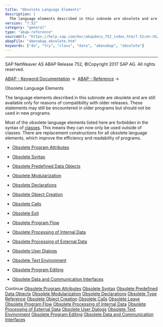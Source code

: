 ```yaml
---
title: "Obsolete Language Elements"
description: |
  The language elements described in this subnode are obsolete and are still available only for reasons of compatibility with older releases. These statements may still be encountered in older programs but should not be used in new programs. Most of the obsolete language elements listed here are forbi
version: "7.52"
category: "general"
type: "abap-reference"
sourceUrl: "https://help.sap.com/doc/abapdocu_752_index_htm/7.52/en-US/abenabap_obsolete.htm"
abapFile: "abenabap_obsolete.htm"
keywords: ["do", "try", "class", "data", "abenabap", "obsolete"]
---
```


* * *

SAP NetWeaver AS ABAP Release 752, ©Copyright 2017 SAP AG. All rights reserved.

[ABAP - Keyword Documentation](https://help.sap.com/doc/abapdocu_752_index_htm/7.52/en-US/abenabap.htm) →  [ABAP - Reference](https://help.sap.com/doc/abapdocu_752_index_htm/7.52/en-US/abenabap_reference.htm) → 

Obsolete Language Elements

The language elements described in this subnode are obsolete and are still available only for reasons of compatibility with older releases. These statements may still be encountered in older programs but should not be used in new programs.

Most of the obsolete language elements listed here are forbidden in the syntax of [classes](https://help.sap.com/doc/abapdocu_752_index_htm/7.52/en-US/abenclass_glosry.htm "Glossary Entry"). This means they can now only be used outside of classes. There are replacement constructions for all obsolete language elements, which improve the efficiency and readability of programs.

-   [Obsolete Program Attributes](https://help.sap.com/doc/abapdocu_752_index_htm/7.52/en-US/abenprogram_attributes_obsolete.htm)

-   [Obsolete Syntax](https://help.sap.com/doc/abapdocu_752_index_htm/7.52/en-US/abensyntax_obsolete.htm)

-   [Obsolete Predefined Data Objects](https://help.sap.com/doc/abapdocu_752_index_htm/7.52/en-US/abenbuilt_in_obsolete.htm)

-   [Obsolete Modularization](https://help.sap.com/doc/abapdocu_752_index_htm/7.52/en-US/abenobsolete_modularization.htm)

-   [Obsolete Declarations](https://help.sap.com/doc/abapdocu_752_index_htm/7.52/en-US/abenobsolete_declarations.htm)

-   [Obsolete Object Creation](https://help.sap.com/doc/abapdocu_752_index_htm/7.52/en-US/abenassign_obsolete.htm)

-   [Obsolete Calls](https://help.sap.com/doc/abapdocu_752_index_htm/7.52/en-US/abenprogram_call_obsolete.htm)

-   [Obsolete Exit](https://help.sap.com/doc/abapdocu_752_index_htm/7.52/en-US/abenobsolete_leave.htm)

-   [Obsolete Program Flow](https://help.sap.com/doc/abapdocu_752_index_htm/7.52/en-US/abenobsolete_program_flow.htm)

-   [Obsolete Processing of Internal Data](https://help.sap.com/doc/abapdocu_752_index_htm/7.52/en-US/abendata_internal_obsolete.htm)

-   [Obsolete Processing of External Data](https://help.sap.com/doc/abapdocu_752_index_htm/7.52/en-US/abendata_storage_obsolete.htm)

-   [Obsolete User Dialogs](https://help.sap.com/doc/abapdocu_752_index_htm/7.52/en-US/abengui_obsolete.htm)

-   [Obsolete Text Environment](https://help.sap.com/doc/abapdocu_752_index_htm/7.52/en-US/abentext_environment_obsolete.htm)

-   [Obsolete Program Editing](https://help.sap.com/doc/abapdocu_752_index_htm/7.52/en-US/abenprogram_editing_obsolete.htm)

-   [Obsolete Data and Communication Interfaces](https://help.sap.com/doc/abapdocu_752_index_htm/7.52/en-US/abenextern_obsolete.htm)

Continue
[Obsolete Program Attributes](https://help.sap.com/doc/abapdocu_752_index_htm/7.52/en-US/abenprogram_attributes_obsolete.htm)
[Obsolete Syntax](https://help.sap.com/doc/abapdocu_752_index_htm/7.52/en-US/abensyntax_obsolete.htm)
[Obsolete Predefined Data Objects](https://help.sap.com/doc/abapdocu_752_index_htm/7.52/en-US/abenbuilt_in_obsolete.htm)
[Obsolete Modularization](https://help.sap.com/doc/abapdocu_752_index_htm/7.52/en-US/abenobsolete_modularization.htm)
[Obsolete Declarations](https://help.sap.com/doc/abapdocu_752_index_htm/7.52/en-US/abenobsolete_declarations.htm)
[Obsolete Type Reference](https://help.sap.com/doc/abapdocu_752_index_htm/7.52/en-US/abenobsolete_typing.htm)
[Obsolete Object Creation](https://help.sap.com/doc/abapdocu_752_index_htm/7.52/en-US/abenassign_obsolete.htm)
[Obsolete Calls](https://help.sap.com/doc/abapdocu_752_index_htm/7.52/en-US/abenprogram_call_obsolete.htm)
[Obsolete Leave](https://help.sap.com/doc/abapdocu_752_index_htm/7.52/en-US/abenobsolete_leave.htm)
[Obsolete Program Flow](https://help.sap.com/doc/abapdocu_752_index_htm/7.52/en-US/abenobsolete_program_flow.htm)
[Obsolete Processing of Internal Data](https://help.sap.com/doc/abapdocu_752_index_htm/7.52/en-US/abendata_internal_obsolete.htm)
[Obsolete Processing of External Data](https://help.sap.com/doc/abapdocu_752_index_htm/7.52/en-US/abendata_storage_obsolete.htm)
[Obsolete User Dialogs](https://help.sap.com/doc/abapdocu_752_index_htm/7.52/en-US/abengui_obsolete.htm)
[Obsolete Text Environment](https://help.sap.com/doc/abapdocu_752_index_htm/7.52/en-US/abentext_environment_obsolete.htm)
[Obsolete Program Editing](https://help.sap.com/doc/abapdocu_752_index_htm/7.52/en-US/abenprogram_editing_obsolete.htm)
[Obsolete Data and Communication Interfaces](https://help.sap.com/doc/abapdocu_752_index_htm/7.52/en-US/abenextern_obsolete.htm)